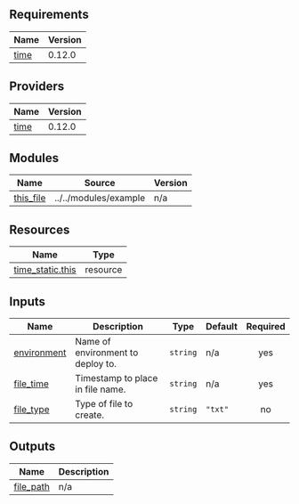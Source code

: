 <!-- BEGIN_TF_DOCS -->
## Requirements

| Name | Version |
|------|---------|
| <a name="requirement_time"></a> [time](#requirement\_time) | 0.12.0 |

## Providers

| Name | Version |
|------|---------|
| <a name="provider_time"></a> [time](#provider\_time) | 0.12.0 |

## Modules

| Name | Source | Version |
|------|--------|---------|
| <a name="module_this_file"></a> [this\_file](#module\_this\_file) | ../../modules/example | n/a |

## Resources

| Name | Type |
|------|------|
| [time_static.this](https://registry.terraform.io/providers/hashicorp/time/0.12.0/docs/resources/static) | resource |

## Inputs

| Name | Description | Type | Default | Required |
|------|-------------|------|---------|:--------:|
| <a name="input_environment"></a> [environment](#input\_environment) | Name of environment to deploy to. | `string` | n/a | yes |
| <a name="input_file_time"></a> [file\_time](#input\_file\_time) | Timestamp to place in file name. | `string` | n/a | yes |
| <a name="input_file_type"></a> [file\_type](#input\_file\_type) | Type of file to create. | `string` | `"txt"` | no |

## Outputs

| Name | Description |
|------|-------------|
| <a name="output_file_path"></a> [file\_path](#output\_file\_path) | n/a |
<!-- END_TF_DOCS -->